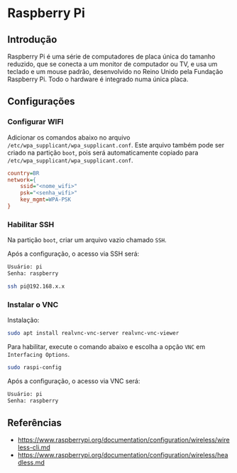 # Raspberry Pi

## Introdução

Raspberry Pi é uma série de computadores de placa única do tamanho reduzido, que se conecta a um monitor de computador ou TV, e usa um teclado e um mouse padrão, desenvolvido no Reino Unido pela Fundação Raspberry Pi. Todo o hardware é integrado numa única placa.

## Configurações

### Configurar WIFI

Adicionar os comandos abaixo no arquivo `/etc/wpa_supplicant/wpa_supplicant.conf`. Este arquivo também pode ser criado na partição `boot`, pois será automaticamente copiado para `/etc/wpa_supplicant/wpa_supplicant.conf`.

```ini
country=BR
network={
    ssid="<nome_wifi>"
    psk="<senha_wifi>"
    key_mgmt=WPA-PSK
}
```

### Habilitar SSH

Na partição `boot`, criar um arquivo vazio chamado `SSH`.

Após a configuração, o acesso via SSH será:

```bash
Usuário: pi
Senha: raspberry

ssh pi@192.168.x.x
```

### Instalar o VNC

Instalação:

```bash
sudo apt install realvnc-vnc-server realvnc-vnc-viewer
```

Para habilitar, execute o comando abaixo e escolha a opção `VNC` em `Interfacing Options`.

```bash
sudo raspi-config
```

Após a configuração, o acesso via VNC será:

```bash
Usuário: pi
Senha: raspberry
```

## Referências

- <https://www.raspberrypi.org/documentation/configuration/wireless/wireless-cli.md>
- <https://www.raspberrypi.org/documentation/configuration/wireless/headless.md>
